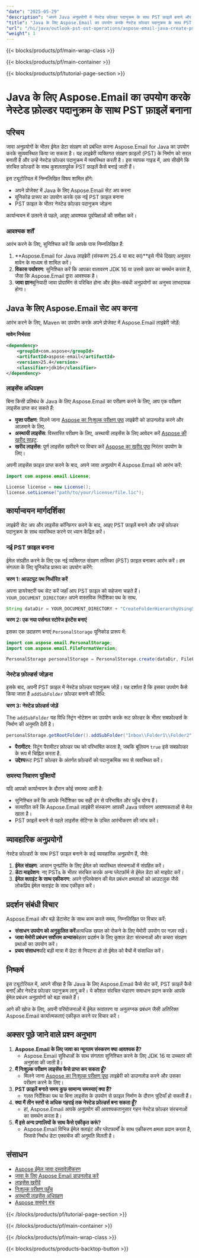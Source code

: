 ```yaml
---
"date": "2025-05-29"
"description": "अपने Java अनुप्रयोगों में नेस्टेड फ़ोल्डर पदानुक्रम के साथ PST फ़ाइलें बनाने और व्यवस्थित करने के लिए Java के लिए Aspose.Email का उपयोग करना सीखें।"
"title": "Java के लिए Aspose.Email का उपयोग करके नेस्टेड फ़ोल्डर पदानुक्रम के साथ PST फ़ाइलें बनाएँ"
"url": "/hi/java/outlook-pst-ost-operations/aspose-email-java-create-pst-folders-hierarchy/"
"weight": 1
---
```


{{< blocks/products/pf/main-wrap-class >}}

{{< blocks/products/pf/main-container >}}

{{< blocks/products/pf/tutorial-page-section >}}
# Java के लिए Aspose.Email का उपयोग करके नेस्टेड फ़ोल्डर पदानुक्रम के साथ PST फ़ाइलें बनाना

## परिचय

जावा अनुप्रयोगों के भीतर ईमेल डेटा संग्रहण को प्रबंधित करना Aspose.Email for Java का उपयोग करके सुव्यवस्थित किया जा सकता है। यह लाइब्रेरी व्यक्तिगत संग्रहण फ़ाइलों (PST) के निर्माण को सरल बनाती है और उन्हें नेस्टेड फ़ोल्डर पदानुक्रम में व्यवस्थित करती है। इस व्यापक गाइड में, आप सीखेंगे कि संरचित फ़ोल्डरों के साथ कुशलतापूर्वक PST फ़ाइलें कैसे बनाई जाती हैं।

इस ट्यूटोरियल में निम्नलिखित विषय शामिल होंगे:
- अपने प्रोजेक्ट में Java के लिए Aspose.Email सेट अप करना
- यूनिकोड प्रारूप का उपयोग करके एक नई PST फ़ाइल बनाना
- PST फ़ाइल के भीतर नेस्टेड फ़ोल्डर पदानुक्रम जोड़ना

कार्यान्वयन में उतरने से पहले, आइए आवश्यक पूर्वापेक्षाओं की समीक्षा करें।

### आवश्यक शर्तें

आरंभ करने के लिए, सुनिश्चित करें कि आपके पास निम्नलिखित हैं:
1. **Aspose.Email for Java लाइब्रेरी (संस्करण 25.4 या बाद का)**इसे नीचे दिखाए अनुसार मावेन के माध्यम से शामिल करें।
2. **विकास पर्यावरण**: सुनिश्चित करें कि आपका वातावरण JDK 16 या उससे ऊपर का समर्थन करता है, जैसा कि Aspose.Email द्वारा आवश्यक है।
3. **जावा ज्ञान**बुनियादी जावा प्रोग्रामिंग से परिचित होना और ईमेल-संबंधी अनुप्रयोगों का अनुभव लाभदायक होगा।

## Java के लिए Aspose.Email सेट अप करना

आरंभ करने के लिए, Maven का उपयोग करके अपने प्रोजेक्ट में Aspose.Email लाइब्रेरी जोड़ें:

**मावेन निर्भरता**

```xml
<dependency>
    <groupId>com.aspose</groupId>
    <artifactId>aspose-email</artifactId>
    <version>25.4</version>
    <classifier>jdk16</classifier>
</dependency>
```

### लाइसेंस अधिग्रहण

बिना किसी प्रतिबंध के Java के लिए Aspose.Email का परीक्षण करने के लिए, आप एक परीक्षण लाइसेंस प्राप्त कर सकते हैं:
- **मुफ्त परीक्षण**: मिलने जाना [Aspose का निःशुल्क परीक्षण पृष्ठ](https://releases.aspose.com/email/java/) लाइब्रेरी को डाउनलोड करने और आज़माने के लिए.
- **अस्थायी लाइसेंस**: विस्तारित परीक्षण के लिए, अस्थायी लाइसेंस के लिए आवेदन करें [Aspose की खरीद साइट](https://purchase.aspose.com/temporary-license/).
- **खरीद लाइसेंस**: पूर्ण लाइसेंस खरीदने पर विचार करें [Aspose का खरीद पृष्ठ](https://purchase.aspose.com/buy) निरंतर उपयोग के लिए।

अपनी लाइसेंस फ़ाइल प्राप्त करने के बाद, अपने जावा अनुप्रयोग में Aspose.Email को आरंभ करें:

```java
import com.aspose.email.License;

License license = new License();
license.setLicense("path/to/your/license/file.lic");
```

## कार्यान्वयन मार्गदर्शिका

लाइब्रेरी सेट अप और लाइसेंस कॉन्फ़िगर करने के बाद, आइए PST फ़ाइलें बनाने और उन्हें फ़ोल्डर पदानुक्रम के साथ व्यवस्थित करने पर ध्यान केंद्रित करें।

### नई PST फ़ाइल बनाना

ईमेल संग्रहीत करने के लिए एक नई व्यक्तिगत संग्रहण तालिका (PST) फ़ाइल बनाकर आरंभ करें। हम संगतता के लिए यूनिकोड प्रारूप का उपयोग करेंगे:

**चरण 1: आउटपुट पथ निर्धारित करें**

अपना डायरेक्टरी पथ सेट करें जहाँ आप PST फ़ाइल को सहेजना चाहते हैं। `YOUR_DOCUMENT_DIRECTORY` अपने वास्तविक निर्देशिका पथ के साथ.

```java
String dataDir = YOUR_DOCUMENT_DIRECTORY + "CreateFolderHierarchyUsingStringNotation.pst";
```

**चरण 2: एक नया पर्सनल स्टोरेज इंस्टेंस बनाएं**

इसका एक उदाहरण बनाएं `PersonalStorage` यूनिकोड प्रारूप में:

```java
import com.aspose.email.PersonalStorage;
import com.aspose.email.FileFormatVersion;

PersonalStorage personalStorage = PersonalStorage.create(dataDir, FileFormatVersion.Unicode);
```

### नेस्टेड फ़ोल्डर्स जोड़ना

इसके बाद, अपनी PST फ़ाइल में नेस्टेड फ़ोल्डर पदानुक्रम जोड़ें। यह दर्शाता है कि इसका उपयोग कैसे किया जाता है `addSubFolder` फ़ोल्डर बनाने की विधि:

**चरण 3: नेस्टेड फ़ोल्डर्स जोड़ें**

The `addSubFolder` यह विधि स्ट्रिंग नोटेशन का उपयोग करके रूट फ़ोल्डर के भीतर सबफ़ोल्डर्स के निर्माण की अनुमति देती है।

```java
personalStorage.getRootFolder().addSubFolder("Inbox\\Folder1\\Folder2");
```

- **पैरामीटर**: स्ट्रिंग पैरामीटर फ़ोल्डर पथ को परिभाषित करता है, जबकि बूलियन `true` इसे सबफ़ोल्डर के रूप में चिह्नित करता है.
- **उद्देश्य**रूट PST फ़ोल्डर के अंतर्गत फ़ोल्डरों को पदानुक्रमिक रूप से व्यवस्थित करें।

### समस्या निवारण युक्तियों

यदि आपको कार्यान्वयन के दौरान कोई समस्या आती है:
- सुनिश्चित करें कि आपके निर्देशिका पथ सही ढंग से परिभाषित और पहुँच योग्य हैं।
- सत्यापित करें कि Aspose.Email लाइब्रेरी संस्करण आपकी Java पर्यावरण आवश्यकताओं से मेल खाता है।
- PST फ़ाइलें बनाने से पहले लाइसेंस सेटिंग्स के उचित आरंभीकरण की जांच करें।

## व्यावहारिक अनुप्रयोगों

नेस्टेड फ़ोल्डरों के साथ PST फ़ाइल बनाने के कई व्यावहारिक अनुप्रयोग हैं, जैसे:
1. **ईमेल संग्रहण**: आसान पुनर्प्राप्ति के लिए ईमेल को व्यवस्थित संरचनाओं में संग्रहित करें।
2. **डेटा माइग्रेशन**: नए PSTs के भीतर संरचित करके अन्य प्लेटफ़ॉर्म से ईमेल डेटा को माइग्रेट करें।
3. **ईमेल क्लाइंट के साथ एकीकरण**: अपने एप्लिकेशन की मेल प्रबंधन क्षमताओं को आउटलुक जैसे लोकप्रिय ईमेल क्लाइंट के साथ एकीकृत करें।

## प्रदर्शन संबंधी विचार

Aspose.Email और बड़े डेटासेट के साथ काम करते समय, निम्नलिखित पर विचार करें:
- **संसाधन उपयोग को अनुकूलित करें**अत्यधिक खपत को रोकने के लिए मेमोरी उपयोग पर नज़र रखें।
- **जावा मेमोरी प्रबंधन सर्वोत्तम अभ्यास**बेहतर प्रदर्शन के लिए कुशल डेटा संरचनाओं और कचरा संग्रहण प्रथाओं का उपयोग करें।
- **प्रचय संसाधन**यदि बड़ी मात्रा में डेटा से निपटना हो तो ईमेल को बैचों में संसाधित करें।

## निष्कर्ष

इस ट्यूटोरियल में, आपने सीखा है कि Java के लिए Aspose.Email कैसे सेट करें, PST फ़ाइलें कैसे बनाएँ और नेस्टेड फ़ोल्डर पदानुक्रम लागू करें। ये कौशल संरचित भंडारण समाधान प्रदान करके आपके ईमेल प्रबंधन अनुप्रयोगों को बढ़ा सकते हैं।

आगे की खोज के लिए, अपनी परियोजनाओं में ईमेल रूपांतरण या अनुलग्नक प्रबंधन जैसी अतिरिक्त Aspose.Email कार्यात्मकताएं एकीकृत करने पर विचार करें।

## अक्सर पूछे जाने वाले प्रश्न अनुभाग

1. **Aspose.Email के लिए जावा का न्यूनतम संस्करण क्या आवश्यक है?**
   - Aspose.Email सुविधाओं के साथ संगतता सुनिश्चित करने के लिए JDK 16 या उच्चतर की अनुशंसा की जाती है।
2. **मैं निःशुल्क परीक्षण लाइसेंस कैसे प्राप्त कर सकता हूँ?**
   - मिलने जाना [Aspose का निःशुल्क परीक्षण पृष्ठ](https://releases.aspose.com/email/java/) लाइब्रेरी को डाउनलोड करने और उसका परीक्षण करने के लिए।
3. **PST फ़ाइलें बनाते समय कुछ सामान्य समस्याएं क्या हैं?**
   - गलत निर्देशिका पथ या बिना लाइसेंस के उपयोग से फ़ाइल निर्माण के दौरान त्रुटियाँ हो सकती हैं।
4. **क्या मैं तीन स्तरों से अधिक गहराई तक नेस्टेड फ़ोल्डर्स बना सकता हूँ?**
   - हां, Aspose.Email आपके अनुप्रयोग की आवश्यकतानुसार गहन नेस्टेड फ़ोल्डर संरचनाओं का समर्थन करता है।
5. **मैं इसे अन्य प्रणालियों के साथ कैसे एकीकृत करूं?**
   - Aspose.Email विभिन्न ईमेल क्लाइंट और प्लेटफार्मों के साथ एकीकरण क्षमता प्रदान करता है, जिससे निर्बाध डेटा एक्सचेंज की अनुमति मिलती है।

## संसाधन

- [Aspose ईमेल जावा दस्तावेज़ीकरण](https://reference.aspose.com/email/java/)
- [जावा के लिए Aspose Email डाउनलोड करें](https://releases.aspose.com/email/java/)
- [लाइसेंस खरीदें](https://purchase.aspose.com/buy)
- [निःशुल्क परीक्षण पहुँच](https://releases.aspose.com/email/java/)
- [अस्थायी लाइसेंस अधिग्रहण](https://purchase.aspose.com/temporary-license/)
- [Aspose समर्थन मंच](https://forum.aspose.com/c/email/10)

{{< /blocks/products/pf/tutorial-page-section >}}

{{< /blocks/products/pf/main-container >}}

{{< /blocks/products/pf/main-wrap-class >}}

{{< blocks/products/products-backtop-button >}}
